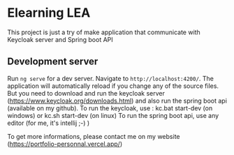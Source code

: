 # Elearning LEA

This project is just a try of make application that communicate with Keycloak server and Spring boot API

## Development server

Run `ng serve` for a dev server. Navigate to `http://localhost:4200/`. The application will automatically reload if you change any of the source files.
But you need to download and run the keycloak server (https://www.keycloak.org/downloads.html) and also run the spring boot api (available on my github).
To run the keycloak, use : kc.bat start-dev (on windows) or kc.sh start-dev (on linux)
To run the spring boot api, use any editor (for me, it's intellij ;-) )


To get more informations, please contact me on my website (https://portfolio-personnal.vercel.app/)
